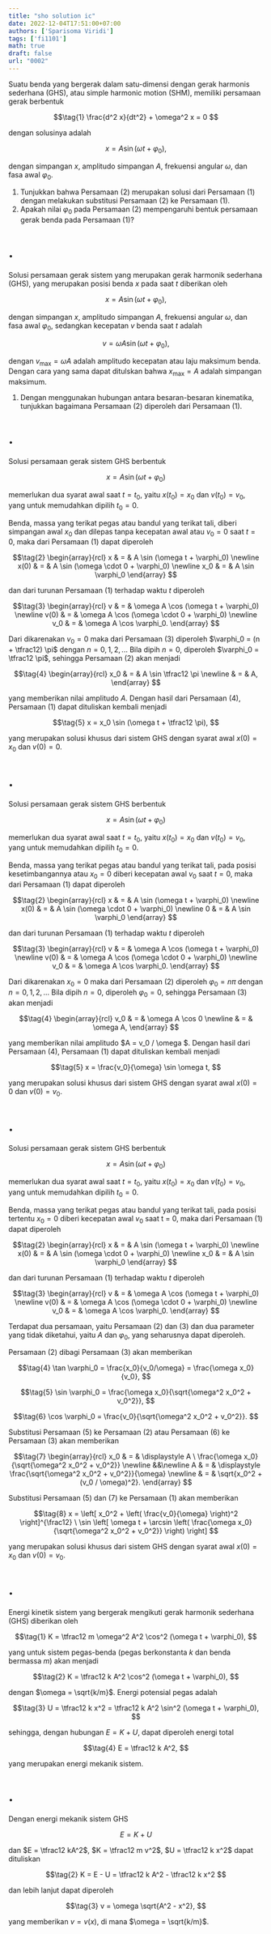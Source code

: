 ```yaml
---
title: "sho solution ic"
date: 2022-12-04T17:51:00+07:00
authors: ['Sparisoma Viridi']
tags: ['fi1101']
math: true
draft: false
url: "0002"
---
```

Suatu benda yang bergerak dalam satu-dimensi dengan gerak harmonis sederhana (GHS), atau simple harmonic motion (SHM), memiliki persamaan gerak berbentuk

$$\tag{1}
\frac{d^2 x}{dt^2} + \omega^2 x = 0
$$

dengan solusinya adalah

$$\tag{2}
x = A \sin (\omega t + \varphi_0),
$$

dengan simpangan $x$, amplitudo simpangan $A$, frekuensi angular $\omega$, dan fasa awal $\varphi_0$.

1. Tunjukkan bahwa Persamaan (2) merupakan solusi dari Persamaan (1) dengan melakukan substitusi Persamaan (2) ke Persamaan (1).
2. Apakah nilai $\varphi_0$ pada Persamaan (2) mempengaruhi bentuk persamaan gerak benda pada Persamaan (1)?


# .
Solusi persamaan gerak sistem yang merupakan gerak harmonik sederhana (GHS), yang merupakan posisi benda $x$ pada saat $t$ diberikan oleh

$$\tag{1}
x = A \sin (\omega t + \varphi_0),
$$

dengan simpangan $x$, amplitudo simpangan $A$, frekuensi angular $\omega$, dan fasa awal $\varphi_0$, sedangkan kecepatan $v$ benda saat $t$ adalah

$$\tag{2}
v = \omega A \sin (\omega t + \varphi_0),
$$

dengan $v_{\max} = \omega A$ adalah amplitudo kecepatan atau laju maksimum benda. Dengan cara yang sama dapat ditulskan bahwa $x_{\max} = A$ adalah simpangan maksimum.

1. Dengan menggunakan hubungan antara besaran-besaran kinematika, tunjukkan bagaimana Persamaan (2) diperoleh dari Persamaan (1).


# .
Solusi persamaan gerak sistem GHS berbentuk

$$\tag{1}
x = A \sin (\omega t + \varphi_0)
$$

memerlukan dua syarat awal saat $t = t_0$, yaitu $x(t_0) = x_0$ dan $v(t_0) = v_0$, yang untuk memudahkan dipilih $t_0 = 0$.

Benda, massa yang terikat pegas atau bandul yang terikat tali, diberi simpangan awal $x_0$ dan dilepas tanpa kecepatan awal atau $v_0 = 0$ saat $t = 0$, maka dari Persamaan (1) dapat diperoleh

$$\tag{2}
\begin{array}{rcl}
x  & = & A \sin (\omega t + \varphi_0) \newline
x(0) & = & A \sin (\omega \cdot 0 + \varphi_0) \newline
x_0 & = & A \sin \varphi_0
\end{array}
$$

dan dari turunan Persamaan (1) terhadap waktu $t$ diperoleh

$$\tag{3}
\begin{array}{rcl}
v  & = & \omega A \cos (\omega t + \varphi_0) \newline
v(0) & = & \omega A \cos (\omega \cdot 0 + \varphi_0) \newline
v_0 & = & \omega A \cos \varphi_0.
\end{array}
$$

Dari dikarenakan $v_0 = 0$ maka dari Persamaan (3) diperoleh $\varphi_0 = (n + \tfrac12) \pi$ dengan $n = 0, 1, 2, ..$. Bila dipih $n = 0$, diperoleh $\varphi_0 = \tfrac12 \pi$, sehingga Persamaan (2) akan menjadi

$$\tag{4}
\begin{array}{rcl}
x_0 & = & A \sin \tfrac12 \pi \newline
& = & A,
\end{array}
$$

yang memberikan nilai amplitudo $A$. Dengan hasil dari Persamaan (4), Persamaan (1) dapat dituliskan kembali menjadi

$$\tag{5}
x = x_0 \sin (\omega t + \tfrac12 \pi),
$$

yang merupakan solusi khusus dari sistem GHS dengan syarat awal $x(0) = x_0$ dan $v(0) = 0$.


# .
Solusi persamaan gerak sistem GHS berbentuk

$$\tag{1}
x = A \sin (\omega t + \varphi_0)
$$

memerlukan dua syarat awal saat $t = t_0$, yaitu $x(t_0) = x_0$ dan $v(t_0) = v_0$, yang untuk memudahkan dipilih $t_0 = 0$.

Benda, massa yang terikat pegas atau bandul yang terikat tali, pada posisi kesetimbangannya atau $x_0 = 0$ diberi kecepatan awal $v_0$ saat $t = 0$, maka dari Persamaan (1) dapat diperoleh

$$\tag{2}
\begin{array}{rcl}
x  & = & A \sin (\omega t + \varphi_0) \newline
x(0) & = & A \sin (\omega \cdot 0 + \varphi_0) \newline
0 & = & A \sin \varphi_0
\end{array}
$$

dan dari turunan Persamaan (1) terhadap waktu $t$ diperoleh

$$\tag{3}
\begin{array}{rcl}
v  & = & \omega A \cos (\omega t + \varphi_0) \newline
v(0) & = & \omega A \cos (\omega \cdot 0 + \varphi_0) \newline
v_0 & = & \omega A \cos \varphi_0.
\end{array}
$$

Dari dikarenakan $x_0 = 0$ maka dari Persamaan (2) diperoleh $\varphi_0 = n \pi$ dengan $n = 0, 1, 2, ..$. Bila dipih $n = 0$, diperoleh $\varphi_0 = 0$, sehingga Persamaan (3) akan menjadi

$$\tag{4}
\begin{array}{rcl}
v_0 & = & \omega A \cos 0 \newline
& = & \omega A,
\end{array}
$$

yang memberikan nilai amplitudo $A = v_0 / \omega $. Dengan hasil dari Persamaan (4), Persamaan (1) dapat dituliskan kembali menjadi

$$\tag{5}
x = \frac{v_0}{\omega} \sin \omega t,
$$

yang merupakan solusi khusus dari sistem GHS dengan syarat awal $x(0) = 0$ dan $v(0) = v_0$.

# .
Solusi persamaan gerak sistem GHS berbentuk

$$\tag{1}
x = A \sin (\omega t + \varphi_0)
$$

memerlukan dua syarat awal saat $t = t_0$, yaitu $x(t_0) = x_0$ dan $v(t_0) = v_0$, yang untuk memudahkan dipilih $t_0 = 0$.

Benda, massa yang terikat pegas atau bandul yang terikat tali, pada posisi tertentu $x_0 = 0$ diberi kecepatan awal $v_0$ saat t = $0$, maka dari Persamaan (1) dapat diperoleh

$$\tag{2}
\begin{array}{rcl}
x  & = & A \sin (\omega t + \varphi_0) \newline
x(0) & = & A \sin (\omega \cdot 0 + \varphi_0) \newline
x_0 & = & A \sin \varphi_0
\end{array}
$$

dan dari turunan Persamaan (1) terhadap waktu $t$ diperoleh

$$\tag{3}
\begin{array}{rcl}
v  & = & \omega A \cos (\omega t + \varphi_0) \newline
v(0) & = & \omega A \cos (\omega \cdot 0 + \varphi_0) \newline
v_0 & = & \omega A \cos \varphi_0.
\end{array}
$$

Terdapat dua persamaan, yaitu Persamaan (2) dan (3) dan dua parameter yang tidak diketahui, yaitu $A$ dan $\varphi_0$, yang seharusnya dapat diperoleh.

Persamaan (2) dibagi Persamaan (3) akan memberikan

$$\tag{4}
\tan \varphi_0 = \frac{x_0}{v_0/\omega} = \frac{\omega x_0}{v_0},
$$

$$\tag{5}
\sin \varphi_0 = \frac{\omega x_0}{\sqrt{\omega^2 x_0^2 + v_0^2}},
$$

$$\tag{6}
\cos \varphi_0 = \frac{v_0}{\sqrt{\omega^2 x_0^2 + v_0^2}}.
$$

Substitusi Persamaan (5) ke Persamaan (2) atau Persamaan (6) ke Persamaan (3) akan memberikan

$$\tag{7}
\begin{array}{rcl}
x_0  & = & \displaystyle A \ \frac{\omega x_0}{\sqrt{\omega^2 x_0^2 + v_0^2}} \newline
&&\newline
A & = & \displaystyle \frac{\sqrt{\omega^2 x_0^2 + v_0^2}}{\omega} \newline
& = & \sqrt{x_0^2 + (v_0 / \omega)^2}.
\end{array}
$$

Substitusi Persamaan (5) dan (7) ke Persamaan (1) akan memberikan

$$\tag{8}
x = \left[ x_0^2 + \left( \frac{v_0}{\omega} \right)^2 \right]^{\frac12} \ \sin \left[ \omega t + \arcsin \left( \frac{\omega x_0}{\sqrt{\omega^2 x_0^2 + v_0^2}} \right) \right]
$$

yang merupakan solusi khusus dari sistem GHS dengan syarat awal $x(0) = x_0$ dan $v(0) = v_0$.


# .
Energi kinetik sistem yang bergerak mengikuti gerak harmonik sederhana (GHS) diberikan oleh

$$\tag{1}
K = \tfrac12 m \omega^2 A^2 \cos^2 (\omega t + \varphi_0),
$$

yang untuk sistem pegas-benda (pegas berkonstanta $k$ dan benda bermassa $m$) akan menjadi

$$\tag{2}
K = \tfrac12 k A^2 \cos^2 (\omega t + \varphi_0),
$$

dengan $\omega = \sqrt{k/m}$. Energi potensial pegas adalah

$$\tag{3}
U = \tfrac12 k x^2 = \tfrac12 k A^2 \sin^2 (\omega t + \varphi_0),
$$

sehingga, dengan hubungan $E = K + U$, dapat diperoleh energi total

$$\tag{4}
E = \tfrac12 k A^2,
$$

yang merupakan energi mekanik sistem.


# .
Dengan energi mekanik sistem GHS

$$\tag{1}
E = K + U
$$

dan $E = \tfrac12 kA^2$, $K = \tfrac12 m v^2$, $U = \tfrac12 k x^2$ dapat dituliskan

$$\tag{2}
K = E - U = \tfrac12 k A^2 - \tfrac12 k x^2
$$

dan lebih lanjut dapat diperoleh

$$\tag{3}
v = \omega \sqrt{A^2 - x^2},
$$

yang memberikan $v = v(x)$, di mana $\omega = \sqrt{k/m}$.
